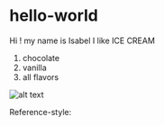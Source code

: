 # hello-world


Hi ! my name is Isabel I like ICE CREAM
1. chocolate 
2. vanilla
3. all flavors 

![alt text](https://upload.wikimedia.org/wikipedia/commons/thumb/3/31/Ice_Cream_dessert_02.jpg/220px-Ice_Cream_dessert_02.jpg)

Reference-style: 
